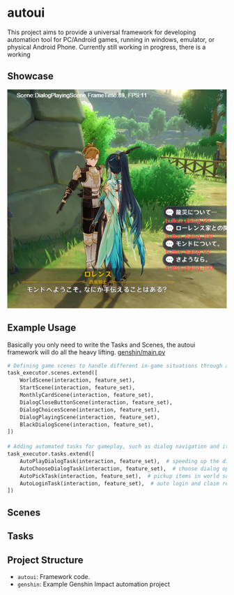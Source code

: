 # autoui

This project aims to provide a universal framework for developing automation tool for PC/Android games, running in
windows,
emulator, or physical Android Phone. Currently still working in progress, there is a working

## Showcase

![docs/img_showcase.png](docs/img_showcase.png)

## Example Usage

Basically you only need to write the Tasks and Scenes, the autoui framework will do all the heavy lifting.
[genshin/main.py](genshin/main.py)

```python
# Defining game scenes to handle different in-game situations through automated tasks
task_executor.scenes.extend([
    WorldScene(interaction, feature_set),
    StartScene(interaction, feature_set),
    MonthlyCardScene(interaction, feature_set),
    DialogCloseButtonScene(interaction, feature_set),
    DialogChoicesScene(interaction, feature_set),
    DialogPlayingScene(interaction, feature_set),
    BlackDialogScene(interaction, feature_set),
])

# Adding automated tasks for gameplay, such as dialog navigation and item collection
task_executor.tasks.extend([
    AutoPlayDialogTask(interaction, feature_set),  # speeding up the dialogs
    AutoChooseDialogTask(interaction, feature_set),  # choose dialog options
    AutoPickTask(interaction, feature_set),  # pickup items in world scene
    AutoLoginTask(interaction, feature_set),  # auto login and claim rewards
])
```

## Scenes

## Tasks

## Project Structure

- `autoui`: Framework code.
- `genshin`: Example Genshin Impact automation project
